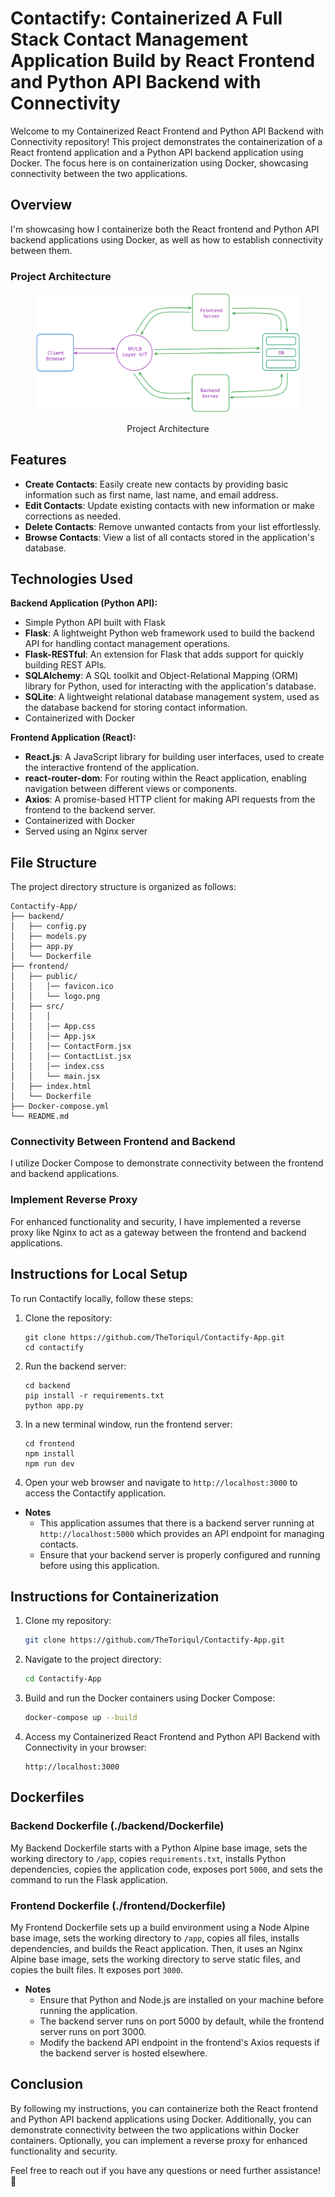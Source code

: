 # Contactify: Containerized A Full Stack Contact Management Application Build by React Frontend and Python API Backend with Connectivity

Welcome to my Containerized React Frontend and Python API Backend with Connectivity repository! This project demonstrates the containerization of a React frontend application and a Python API backend application using Docker. The focus here is on containerization using Docker, showcasing connectivity between the two applications.

## Overview

I'm showcasing how I containerize both the React frontend and Python API backend applications using Docker, as well as how to establish connectivity between them.

### Project Architecture

<figure > 
<p align="center">
  <img src="./system_design.png" alt="project architecture" />
  <p align="center">Project Architecture</p> 
</p>
</figure>

## Features

- **Create Contacts**: Easily create new contacts by providing basic information such as first name, last name, and email address.
- **Edit Contacts**: Update existing contacts with new information or make corrections as needed.
- **Delete Contacts**: Remove unwanted contacts from your list effortlessly.
- **Browse Contacts**: View a list of all contacts stored in the application's database.

## Technologies Used


**Backend Application (Python API):**
- Simple Python API built with Flask
- **Flask**: A lightweight Python web framework used to build the backend API for handling contact management operations.
- **Flask-RESTful**: An extension for Flask that adds support for quickly building REST APIs.
- **SQLAlchemy**: A SQL toolkit and Object-Relational Mapping (ORM) library for Python, used for interacting with the application's database.
- **SQLite**: A lightweight relational database management system, used as the database backend for storing contact information.
- Containerized with Docker


**Frontend Application (React):**
- **React.js**: A JavaScript library for building user interfaces, used to create the interactive frontend of the application.
- **react-router-dom**: For routing within the React application, enabling navigation between different views or components.
- **Axios**: A promise-based HTTP client for making API requests from the frontend to the backend server.
- Containerized with Docker
- Served using an Nginx server


## File Structure

The project directory structure is organized as follows:

```
Contactify-App/
├── backend/
│   ├── config.py
│   ├── models.py
│   ├── app.py
│   └── Dockerfile
├── frontend/
│   ├── public/
│   │   │── favicon.ico
│   │   └── logo.png
│   ├── src/
│   │   │
│   │   │── App.css
│   │   │── App.jsx
│   │   │── ContactForm.jsx
│   │   │── ContactList.jsx
│   │   │── index.css
│   │   └── main.jsx
│   ├── index.html
│   └── Dockerfile
├── Docker-compose.yml
└── README.md
```

### Connectivity Between Frontend and Backend

I utilize Docker Compose to demonstrate connectivity between the frontend and backend applications.

### Implement Reverse Proxy

For enhanced functionality and security, I have implemented a reverse proxy like Nginx to act as a gateway between the frontend and backend applications.

## Instructions for Local Setup
To run Contactify locally, follow these steps:

1. Clone the repository:
   ```
   git clone https://github.com/TheToriqul/Contactify-App.git
   cd contactify
   ```

2. Run the backend server:
   ```
   cd backend
   pip install -r requirements.txt
   python app.py
   ```

3. In a new terminal window, run the frontend server:
   ```
   cd frontend
   npm install
   npm run dev
   ```

4. Open your web browser and navigate to `http://localhost:3000` to access the Contactify application.

- **Notes**
    - This application assumes that there is a backend server running at `http://localhost:5000` which provides an API endpoint for managing contacts.
    - Ensure that your backend server is properly configured and running before using this application.

## Instructions for Containerization

1. Clone my repository:

    ```bash
    git clone https://github.com/TheToriqul/Contactify-App.git
    ```

2. Navigate to the project directory:

    ```bash
    cd Contactify-App
    ```

3. Build and run the Docker containers using Docker Compose:

    ```bash
    docker-compose up --build
    ```

4. Access my Containerized React Frontend and Python API Backend with Connectivity in your browser:

    ```
    http://localhost:3000
    ```

## Dockerfiles

### Backend Dockerfile (./backend/Dockerfile)

My Backend Dockerfile starts with a Python Alpine base image, sets the working directory to `/app`, copies `requirements.txt`, installs Python dependencies, copies the application code, exposes port `5000`, and sets the command to run the Flask application.

### Frontend Dockerfile (./frontend/Dockerfile)

My Frontend Dockerfile sets up a build environment using a Node Alpine base image, sets the working directory to `/app`, copies all files, installs dependencies, and builds the React application. Then, it uses an Nginx Alpine base image, sets the working directory to serve static files, and copies the built files. It exposes port `3000`.

- **Notes**
    - Ensure that Python and Node.js are installed on your machine before running the application.
    - The backend server runs on port 5000 by default, while the frontend server runs on port 3000.
    - Modify the backend API endpoint in the frontend's Axios requests if the backend server is hosted elsewhere.

## Conclusion

By following my instructions, you can containerize both the React frontend and Python API backend applications using Docker. Additionally, you can demonstrate connectivity between the two applications within Docker containers. Optionally, you can implement a reverse proxy for enhanced functionality and security.

Feel free to reach out if you have any questions or need further assistance! 🚀
